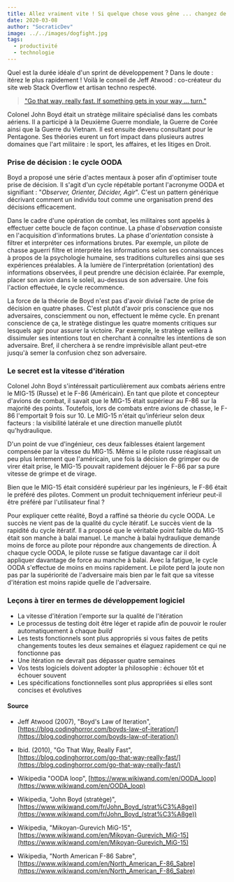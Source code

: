 ```yaml
---
title: Allez vraiment vite ! Si quelque chose vous gêne ... changez de cap !!
date: 2020-03-08
author: "SocraticDev"
image: ../../images/dogfight.jpg
tags:
  - productivité
  - technologie
---
```

Quel est la durée idéale d'un sprint de développement ?  Dans le doute : itérez le plus rapidement ! Voilà le conseil de Jeff Atwood : co-créateur du site web Stack Overflow et artisan techno respecté.

> <abbr title="Extrait du film Better off Dead">["Go that way, really fast. If something gets in your way … turn."](https://www.imdb.com/title/tt0088794/)</abbr>

Colonel John Boyd était un stratège militaire spécialisé dans les combats aériens. Il a participé à la Deuxième Guerre mondiale, la Guerre de Corée ainsi que la Guerre du Vietnam. Il est ensuite devenu consultant pour le Pentagone. Ses théories eurent un fort impact dans plusieurs autres domaines que l'art militaire : le sport, les affaires, et les litiges en Droit.

### Prise de décision : le cycle OODA
Boyd a proposé une série d'actes mentaux à poser afin d'optimiser toute prise de décision. Il s'agit d'un cycle répétable portant l'acronyme OODA et signifiant : "_Observer, Orienter, Décider, Agir_". C'est un pattern générique décrivant comment un individu tout comme une organisation prend des décisions efficacement.

Dans le cadre d'une opération de combat, les militaires sont appelés à effectuer cette boucle de façon continue. La phase d'_observation_ consiste en l'acquisition d'informations brutes. La phase d'_orientation_ consiste à filtrer et interpréter ces informations brutes. Par exemple, un pilote de chasse aguerri filtre et interprète les informations selon ses connaissances à propos de la psychologie humaine, ses traditions culturelles ainsi que ses expériences préalables. À la lumière de l'interprétation (orientation) des informations observées, il peut prendre une décision éclairée. Par exemple, placer son avion dans le soleil, au-dessus de son adversaire. Une fois l'action effectuée, le cycle recommence.

La force de la théorie de Boyd n'est pas d'avoir divisé l'acte de prise de décision en quatre phases. C'est plutôt d'avoir pris conscience que nos adversaires, consciemment ou non, effectuent le même cycle. En prenant conscience de ça, le stratège distingue les quatre moments critiques sur lesquels agir pour assurer la victoire. Par exemple, le stratège veillera à dissimuler ses intentions tout en cherchant à connaître les intentions de son adversaire. Bref, il cherchera à se rendre imprévisible allant peut-etre jusqu'à semer la confusion chez son adversaire.

### Le secret est la vitesse d'itération
Colonel John Boyd s'intéressait particulièrement aux combats aériens entre le MIG-15 (Russe) et le F-86 (Américain). En tant que pilote et concepteur d'avions de combat, il savait que le MIG-15 était supérieur au F-86 sur la majorité des points. Toutefois, lors de combats entre avions de chasse, le F-86 l'emportait 9 fois sur 10. Le MIG-15 n'était qu'inférieur selon deux facteurs : la visibilité latérale et une direction manuelle plutôt qu'hydraulique.

D'un point de vue d'ingénieur, ces deux faiblesses étaient largement compensée par la vitesse du MIG-15. Même si le pilote russe réagissait un peu plus lentement que l'américain, une fois la décision de grimper ou de virer était prise, le MIG-15 pouvait rapidement déjouer le F-86 par sa pure vitesse de grimpe et de virage.

Bien que le MIG-15 était considéré supérieur par les ingénieurs, le F-86 était le préféré des pilotes. Comment un produit techniquement inférieur peut-il être préféré par l'utilisateur final ?

Pour expliquer cette réalité, Boyd a raffiné sa théorie du cycle OODA. Le succès ne vient pas de la qualité du cycle itératif. Le succès vient de la rapidité du cycle itératif. Il a proposé que le véritable point faible du MIG-15 était son manche à balai manuel. Le manche à balai hydraulique demande moins de force au pilote pour répondre aux changements de direction. À chaque cycle OODA, le pilote russe se fatigue davantage car il doit appliquer davantage de force au manche à balai. Avec la fatigue, le cycle OODA s'effectue de moins en moins rapidement. Le pilote perd la joute non pas par la supériorité de l'adversaire mais bien par le fait que sa vitesse d'itération est moins rapide quelle de l'adversaire.

### Leçons à tirer en termes de développement logiciel

- La vitesse d'itération l'emporte sur la qualité de l'itération
- Le processus de testing doit être léger et rapide afin de pouvoir le rouler automatiquement à chaque _build_
- Les tests fonctionnels sont plus appropriés si vous faites de petits changements toutes les deux semaines et élaguez rapidement ce qui ne fonctionne pas
- Une itération ne devrait pas dépasser quatre semaines
- Vos tests logiciels doivent adopter la philosophie : échouer tôt et échouer souvent
- Les spécifications fonctionnelles sont plus appropriées si elles sont concises et évolutives

#### Source

- Jeff Atwood (2007), "Boyd's Law of Iteration", [https://blog.codinghorror.com/boyds-law-of-iteration/](https://blog.codinghorror.com/boyds-law-of-iteration/)

- Ibid. (2010), "Go That Way, Really Fast", [https://blog.codinghorror.com/go-that-way-really-fast/](https://blog.codinghorror.com/go-that-way-really-fast/)

- Wikipedia "OODA loop", [https://www.wikiwand.com/en/OODA_loop](https://www.wikiwand.com/en/OODA_loop)

- Wikipedia, "John Boyd (stratège)", [https://www.wikiwand.com/fr/John_Boyd_(strat%C3%A8ge)](https://www.wikiwand.com/fr/John_Boyd_(strat%C3%A8ge))

- Wikipedia, "Mikoyan-Gurevich MiG-15", [https://www.wikiwand.com/en/Mikoyan-Gurevich_MiG-15](https://www.wikiwand.com/en/Mikoyan-Gurevich_MiG-15)

- Wikipedia, "North American F-86 Sabre", [https://www.wikiwand.com/en/North_American_F-86_Sabre](https://www.wikiwand.com/en/North_American_F-86_Sabre)